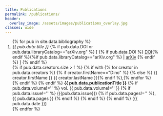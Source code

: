 ```yaml
---
title: Publications
permalink: /publications/
header:
  overlay_image: /assets/images/publications_overlay.jpg
classes: wide
--- 
```

<ol>
{% for pub in site.data.bibliography %}
<li><em>{{ pub.data.title }}</em> {% if pub.data.DOI or pub.data.libraryCatalog=="arXiv.org" %} [ {% if pub.data.DOI %} <a href="https://doi.org/{{ pub.data.DOI }}">DOI</a>{% endif %}{%if pub.data.libraryCatalog=="arXiv.org" %} | <a href='{{ pub.data.url }}'>arXiv</a> {% endif %} ] {% endif %}<br/>
    {% if pub.data.creators.size > 1 %} <span id='lines' style='margin-left:0em'>{% if with {% for creator in pub.data.creators %} {% if creator.firstName=="Dino" %} {% else %} {{ creator.firstName }} {{ creator.lastName }}{% endif %},{% endfor %}</span> <br/>{% endif %} {% endif %}
    <span id='lines' style='margin-left:0em'> <b> {{ pub.data.publicationTitle }}</b> {% if pub.data.volume!='' %} vol. {{ pub.data.volume!='' }} {% if pub.data.issue!='' %} ({{pub.data.issue}}) {% if pub.data.pages!='' %}, {{ pub.data.pages }} {% endif %} {% endif %} {% endif %} ({{ pub.data.date }})
    </span>
    </li>
{% endfor %}
</ol>
